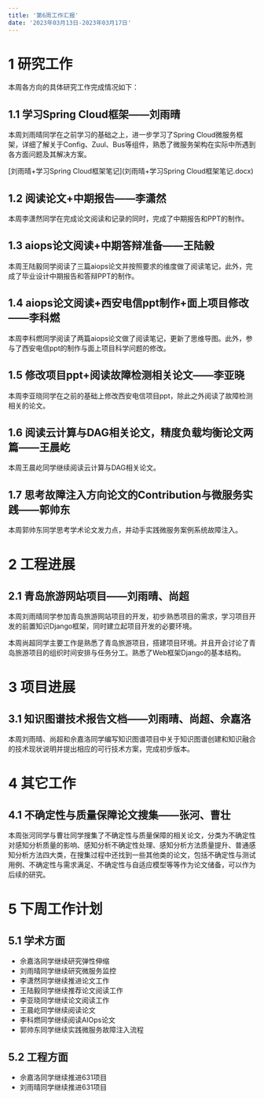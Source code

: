 ```yaml
---
title: '第6周工作汇报'
date: '2023年03月13日-2023年03月17日'
---
```


<!-- 只允许使用一级标题和二级标题 -->

# 1 研究工作

本周各方向的具体研究工作完成情况如下：

## 1.1 学习Spring Cloud框架——刘雨晴

本周刘雨晴同学在之前学习的基础之上，进一步学习了Spring Cloud微服务框架，详细了解关于Config、Zuul、Bus等组件，熟悉了微服务架构在实际中所遇到各方面问题及其解决方案。

<!-- 注意该超链接应该如何使用，不需要进行手动的编号，注意附件名不能有任何的空格 -->
[刘雨晴+学习Spring Cloud框架笔记](刘雨晴+学习Spring Cloud框架笔记.docx)

## 1.2 阅读论文+中期报告——李潇然

本周李潇然同学在完成论文阅读和记录的同时，完成了中期报告和PPT的制作。

## 1.3 aiops论文阅读+中期答辩准备——王陆毅

本周王陆毅同学阅读了三篇aiops论文并按照要求的维度做了阅读笔记，此外，完成了毕业设计中期报告和答辩PPT的制作。

## 1.4 aiops论文阅读+西安电信ppt制作+面上项目修改——李科燃

本周李科燃同学阅读了两篇aiops论文做了阅读笔记，更新了思维导图。此外，参与了西安电信ppt的制作与面上项目科学问题的修改。

## 1.5 修改项目ppt+阅读故障检测相关论文——李亚晓

本周李亚晓同学在之前的基础上修改西安电信项目ppt，除此之外阅读了故障检测相关的论文。

## 1.6 阅读云计算与DAG相关论文，精度负载均衡论文两篇——王晨屹

本周王晨屹同学继续阅读云计算与DAG相关论文。

## 1.7 思考故障注入方向论文的Contribution与微服务实践——郭帅东

本周郭帅东同学思考学术论文发力点，并动手实践微服务案例系统故障注入。

# 2 工程进展

## 2.1 青岛旅游网站项目——刘雨晴、尚超

本周刘雨晴同学参加青岛旅游网站项目的开发，初步熟悉项目的需求，学习项目开发的前置知识Django框架，同时建立起项目开发的必要环境。

本周尚超同学主要工作是熟悉了青岛旅游项目，搭建项目环境。并且开会讨论了青岛旅游项目的组织时间安排与任务分工。熟悉了Web框架Django的基本结构。

# 3 项目进展

## 3.1 知识图谱技术报告文档——刘雨晴、尚超、佘嘉洛

本周刘雨晴、尚超和佘嘉洛同学编写知识图谱项目中关于知识图谱创建和知识融合的技术现状说明并提出相应的可行技术方案，完成初步版本。

# 4 其它工作

## 4.1 不确定性与质量保障论文搜集——张河、曹壮

本周张河同学与曹壮同学搜集了不确定性与质量保障的相关论文，分类为不确定性对感知分析质量的影响、感知分析不确定性处理、感知分析方法质量提升、普通感知分析方法四大类，在搜集过程中还找到一些其他类的论文，包括不确定性与测试用例、不确定性与需求满足、不确定性与自适应模型等等作为论文储备，可以作为后续的研究。

# 5 下周工作计划

## 5.1 学术方面

+ 佘嘉洛同学继续研究弹性伸缩
+ 刘雨晴同学继续研究微服务监控
+ 李潇然同学继续推进论文工作
+ 王陆毅同学继续推荐论文阅读工作
+ 李亚晓同学继续论文阅读工作
+ 王晨屹同学继续阅读论文
+ 李科燃同学继续阅读AIOps论文
+ 郭帅东同学继续实践微服务故障注入流程

## 5.2 工程方面

+ 佘嘉洛同学继续推进631项目
+ 刘雨晴同学继续推进631项目
